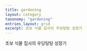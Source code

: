 ```yaml
---
title: gardening
layout: category
taxonomy: "gardening"
entries_layout: grid
excerpt: 초보 식물 집사의 우당탕탕 성장기
---
```

초보 식물 집사의 우당탕탕 성장기
